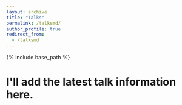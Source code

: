 ```yaml
---
layout: archive
title: "Talks"
permalink: /talksmd/
author_profile: true
redirect_from:
  - /talksmd
---
```


{% include base_path %}

# I'll add the latest talk information here.
